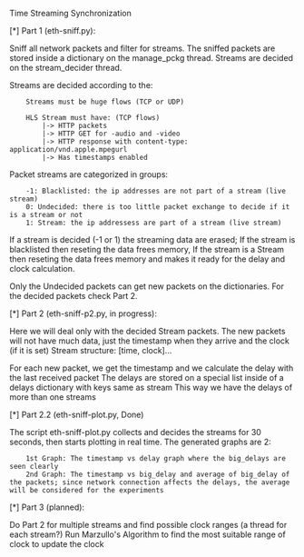 Time Streaming Synchronization

[*] Part 1 (eth-sniff.py):

Sniff all network packets and filter for streams.
The sniffed packets are stored inside a dictionary on the manage_pckg thread.
Streams are decided on the stream_decider thread.

Streams are decided according to the:
		
		Streams must be huge flows (TCP or UDP)

        HLS Stream must have: (TCP flows)
            |-> HTTP packets
            |-> HTTP GET for -audio and -video
            |-> HTTP response with content-type: application/vnd.apple.mpegurl
            |-> Has timestamps enabled

Packet streams are categorized in groups:

		-1: Blacklisted: the ip addresses are not part of a stream (live stream)
	 	0: Undecided: there is too little packet exchange to decide if it is a stream or not
	 	1: Stream: the ip addressess are part of a stream (live stream)

If a stream is decided (-1 or 1) the streaming data are erased; 
If the stream is blacklisted then reseting the data frees memory,
If the stream is a Stream then reseting the data frees memory and makes it ready for the delay and clock calculation.

Only the Undecided packets can get new packets on the dictionaries. For the decided packets check Part 2.
	
	
[*] Part 2 (eth-sniff-p2.py, in progress):

Here we will deal only with the decided Stream packets.
The new packets will not have much data, just the timestamp when they arrive and the clock (if it is set)
Stream structure:
	[time,  clock]...
	
For each new packet, we get the timestamp and we calculate the delay with the last received packet 
The delays are stored on a special list inside of a delays dictionary with keys same as stream
This way we have the delays of more than one streams
	
[*] Part 2.2 (eth-sniff-plot.py, Done)

The script eth-sniff-plot.py collects and decides the streams for 30 seconds, then starts plotting in real time.
The generated graphs are 2:

		1st Graph: The timestamp vs delay graph where the big_delays are seen clearly
		2nd Graph: The timestamp vs big_delay and average of big_delay of the packets; since network connection affects the delays, the average will be considered for the experiments

[*] Part 3 (planned):

Do Part 2 for multiple streams and find possible clock ranges (a thread for each stream?)
Run Marzullo's Algorithm to find the most suitable range of clock to update the clock

